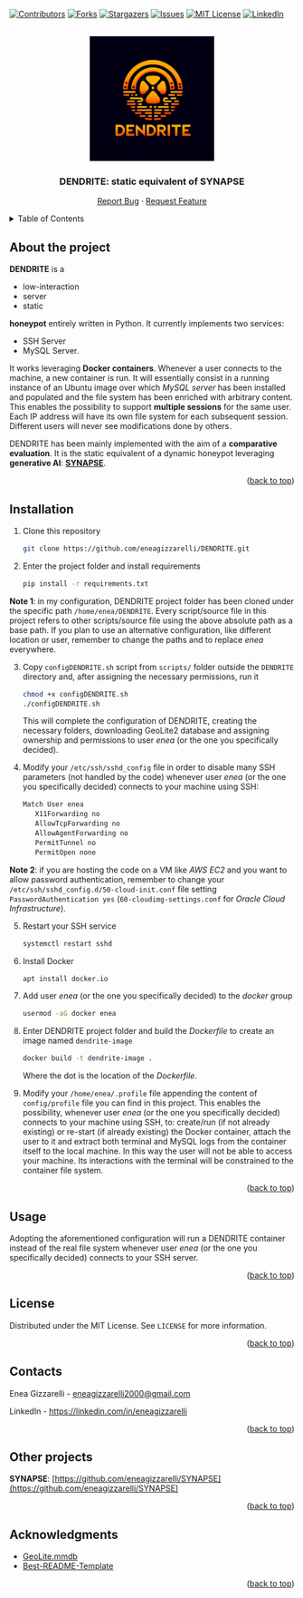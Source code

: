 <a name="readme-top"></a>

<!-- PROJECT SHIELDS -->
[![Contributors][contributors-shield]][contributors-url]
[![Forks][forks-shield]][forks-url]
[![Stargazers][stars-shield]][stars-url]
[![Issues][issues-shield]][issues-url]
[![MIT License][license-shield]][license-url]
[![LinkedIn][linkedin-shield]][linkedin-url]

<!-- PROJECT LOGO -->
<br />
<div align="center">
  <a href="https://github.com/eneagizzarelli/DENDRITE">
    <img src="DENDRITE_logo.png" alt="Logo" width="220" height="220">
  </a>

  <h3 align="center">DENDRITE: static equivalent of <a href="https://github.com/eneagizzarelli/SYNAPSE" style="text-decoration:none;">SYNAPSE</a></h3>

  <p align="center">
    <a href="https://github.com/eneagizzarelli/DENDRITE/issues/new?labels=bug&template=bug_report.md">Report Bug</a>
    ·
    <a href="https://github.com/eneagizzarelli/DENDRITE/issues/new?labels=enhancement&template=feature_request.md">Request Feature</a>
  </p>
</div>

<!-- TABLE OF CONTENTS -->
<details>
  <summary>Table of Contents</summary>
  <ol>
    <li><a href="#about-the-project">About the project</a></li>
    <li><a href="#installation">Installation</a></li>
    <li><a href="#usage">Usage</a></li>
    <li><a href="#license">License</a></li>
    <li><a href="#contacts">Contacts</a></li>
    <li><a href="#other-projects">Other projects</a></li>
    <li><a href="#acknowledgments">Acknowledgments</a></li>
  </ol>
</details>

<!-- ABOUT THE PROJECT -->
## About the project

**DENDRITE** is a 
- low-interaction 
- server
- static

**honeypot** entirely written in Python. It currently implements two services:
 - SSH Server
 - MySQL Server.

It works leveraging **Docker containers**. Whenever a user connects to the machine, a new container is run. It will essentially consist in a running instance of an Ubuntu image over which _MySQL server_ has been installed and populated and the file system has been enriched with arbitrary content. This enables the possibility to support **multiple sessions** for the same user. Each IP address will have its own file system for each subsequent session. Different users will never see modifications done by others.

DENDRITE has been mainly implemented with the aim of a **comparative evaluation**. It is the static equivalent of a dynamic honeypot leveraging **generative AI**: [**SYNAPSE**](https://github.com/eneagizzarelli/SYNAPSE).

<p align="right">(<a href="#readme-top">back to top</a>)</p>

## Installation

1. Clone this repository
   ```sh
   git clone https://github.com/eneagizzarelli/DENDRITE.git
   ```

2. Enter the project folder and install requirements
   ```sh
   pip install -r requirements.txt
   ```

**Note 1**: in my configuration, DENDRITE project folder has been cloned under the specific path `/home/enea/DENDRITE`. Every script/source file in this project refers to other scripts/source file using the above absolute path as a base path. If you plan to use an alternative configuration, like different location or user, remember to change the paths and to replace _enea_ everywhere.

3. Copy `configDENDRITE.sh` script from `scripts/` folder outside the `DENDRITE` directory and, after assigning the necessary permissions, run it
   ```sh
   chmod +x configDENDRITE.sh
   ./configDENDRITE.sh
   ```
    This will complete the configuration of DENDRITE, creating the necessary folders, downloading GeoLite2 database and assigning ownership and permissions to user _enea_ (or the one you specifically decided).

4. Modify your `/etc/ssh/sshd_config` file in order to disable many SSH parameters (not handled by the code) whenever user _enea_ (or the one you specifically decided) connects to your machine using SSH:
   ```sh
   Match User enea
      X11Forwarding no
      AllowTcpForwarding no
      AllowAgentForwarding no
      PermitTunnel no
      PermitOpen none
   ```

**Note 2**: if you are hosting the code on a VM like _AWS EC2_ and you want to allow password authentication, remember to change your `/etc/ssh/sshd_config.d/50-cloud-init.conf` file setting `PasswordAuthentication yes` (`60-cloudimg-settings.conf` for _Oracle Cloud Infrastructure_).

5. Restart your SSH service
   ```sh
   systemctl restart sshd
   ```

6. Install Docker
   ```sh
   apt install docker.io
   ```

7. Add user _enea_ (or the one you specifically decided) to the _docker_ group
   ```sh
   usermod -aG docker enea
   ```

8. Enter DENDRITE project folder and build the _Dockerfile_ to create an image named `dendrite-image`
   ```sh
   docker build -t dendrite-image .
   ```
   Where the dot is the location of the _Dockerfile_.

9. Modify your `/home/enea/.profile` file appending the content of `config/profile` file you can find in this project. This enables the possibility, whenever user _enea_ (or the one you specifically decided) connects to your machine using SSH, to: create/run (if not already existing) or re-start (if already existing) the Docker container, attach the user to it and extract both terminal and MySQL logs from the container itself to the local machine. In this way the user will not be able to access your machine. Its interactions with the terminal will be constrained to the container file system.

<p align="right">(<a href="#readme-top">back to top</a>)</p>

<!-- USAGE EXAMPLES -->
## Usage

Adopting the aforementioned configuration will run a DENDRITE container instead of the real file system whenever user _enea_ (or the one you specifically decided) connects to your SSH server.

<p align="right">(<a href="#readme-top">back to top</a>)</p>

<!-- LICENSE -->
## License

Distributed under the MIT License. See `LICENSE` for more information.

<p align="right">(<a href="#readme-top">back to top</a>)</p>

<!-- CONTACT -->
## Contacts

Enea Gizzarelli - eneagizzarelli2000@gmail.com

LinkedIn - https://linkedin.com/in/eneagizzarelli

<p align="right">(<a href="#readme-top">back to top</a>)</p>

<!-- OTHER PROJECTS -->
## Other projects

**SYNAPSE**: [https://github.com/eneagizzarelli/SYNAPSE](https://github.com/eneagizzarelli/SYNAPSE)

<p align="right">(<a href="#readme-top">back to top</a>)</p>

<!-- ACKNOWLEDGMENTS -->
## Acknowledgments

- [GeoLite.mmdb](https://github.com/P3TERX/GeoLite.mmdb)
- [Best-README-Template](https://github.com/othneildrew/Best-README-Template)

<p align="right">(<a href="#readme-top">back to top</a>)</p>

<!-- MARKDOWN LINKS -->
[contributors-shield]: https://img.shields.io/github/contributors/eneagizzarelli/dendrite.svg?style=for-the-badge
[contributors-url]: https://github.com/eneagizzarelli/dendrite/graphs/contributors

[forks-shield]: https://img.shields.io/github/forks/eneagizzarelli/dendrite.svg?style=for-the-badge
[forks-url]: https://github.com/eneagizzarelli/dendrite/network/members

[stars-shield]: https://img.shields.io/github/stars/eneagizzarelli/dendrite.svg?style=for-the-badge
[stars-url]: https://github.com/eneagizzarelli/dendrite/stargazers

[issues-shield]: https://img.shields.io/github/issues/eneagizzarelli/dendrite.svg?style=for-the-badge
[issues-url]: https://github.com/eneagizzarelli/dendrite/issues

[license-shield]: https://img.shields.io/github/license/eneagizzarelli/dendrite.svg?style=for-the-badge
[license-url]: https://github.com/eneagizzarelli/dendrite/blob/main/LICENSE

[linkedin-shield]: https://img.shields.io/badge/-LinkedIn-black.svg?style=for-the-badge&logo=linkedin&colorB=555
[linkedin-url]: https://linkedin.com/in/eneagizzarelli
